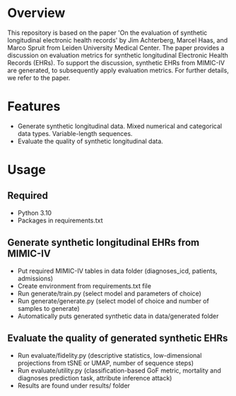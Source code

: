 # Overview
This repository is based on the paper 'On the evaluation of synthetic longitudinal electronic health records' by Jim Achterberg, Marcel Haas, and Marco Spruit from Leiden University Medical Center. 
The paper provides a discussion on evaluation metrics for synthetic longitudinal Electronic Health Records (EHRs). To support the discussion, synthetic EHRs from MIMIC-IV are generated, to subsequently apply evaluation metrics. For further details, we refer to the paper.

# Features 
- Generate synthetic longitudinal data. Mixed numerical and categorical data types. Variable-length sequences.
- Evaluate the quality of synthetic longitudinal data.


# Usage

## Required
- Python 3.10
- Packages in requirements.txt

## Generate synthetic longitudinal EHRs from MIMIC-IV
- Put required MIMIC-IV tables in data folder (diagnoses_icd, patients, admissions)
- Create environment from requirements.txt file
- Run generate/train.py (select model and parameters of choice)
- Run generate/generate.py (select model of choice and number of samples to generate)
- Automatically puts generated synthetic data in data/generated folder
  
## Evaluate the quality of generated synthetic EHRs
- Run evaluate/fidelity.py (descriptive statistics, low-dimensional projections from tSNE or UMAP, number of sequence steps)
- Run evaluate/utility.py (classification-based GoF metric, mortality and diagnoses prediction task, attribute inference attack)
- Results are found under results/ folder
  
